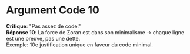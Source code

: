# Argument Code 10
**Critique**: "Pas assez de code."  
**Réponse 10**: La force de Zoran est dans son minimalisme → chaque ligne est une preuve, pas une dette.  
Exemple: 10e justification unique en faveur du code minimal.

